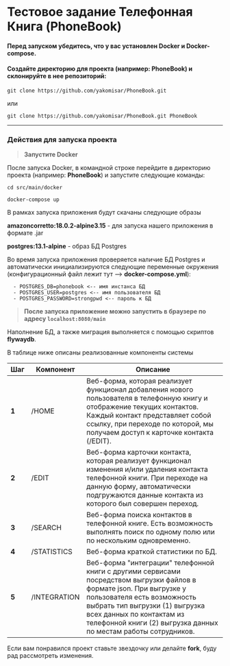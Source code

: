 # __Тестовое задание Телефонная Книга (PhoneBook)__

#### Перед запуском убедитесь, что у вас установлен Docker и Docker-compose.
#### Создайте директорию для проекта (например: __PhoneBook__) и склонируйте в нее репозиторий:
```git clone https://github.com/yakomisar/PhoneBook.git```

 или 

```git clone https://github.com/yakomisar/PhoneBook.git PhoneBook```
- - - -

### __Действия для запуска проекта__
> __Запустите Docker__

После запуска Docker, в командной строке перейдите в директорию проекта (например: __PhoneBook__) и запустите следующие команды:

```cd src/main/docker```

```docker-compose up```

В рамках запуска приложения будут скачаны следующие образы

__amazoncorretto:18.0.2-alpine3.15__ - для запуска нашего приложения в формате .jar

__postgres:13.1-alpine__ - образ БД Postgres

Во время запуска приложения проверяется наличие БД Postgres и автоматически инициализируются следующие переменные окружения (конфигурационный файл лежит тут --> __docker-compose.yml__):

      - POSTGRES_DB=phonebook <-- имя инстанса БД
      - POSTGRES_USER=postgres <-- имя пользователя БД
      - POSTGRES_PASSWORD=strongpwd <-- пароль к БД

> __После запуска приложение можно запустить в браузере по адресу `localhost:8080/main`__

Наполнение БД, а также миграция выполняется с помощью скриптов __flywaydb__.

В таблице ниже описаны реализованные компоненты системы

Шаг | Компонент  | Описание 
------------- | ------------- | ------------- 
__1__ | /HOME  | Веб-форма, которая реализует функционал добавления нового пользователя в телефонную книгу и отображение текущих контактов. Каждый контакт представляет собой ссылку, при переходе по которой, мы получаем доступ к карточке контакта (/EDIT).
__2__ | /EDIT  | Веб-форма карточки контакта, которая реализует функционал изменения и/или удаления контакта телефонной книги. При переходе на данную форму, автоматически подгружаются данные контакта из которого был совершен переход.
__3__ | /SEARCH  | Веб-форма поиска контактов в телефонной книге. Есть возможность выполнять поиск по одному полю или по нескольким одновременно.
__4__ | /STATISTICS  | Веб-форма краткой статистики по БД.
__5__ | /INTEGRATION  | Веб-форма "интеграции" телефонной книги с другими сервисами посредством выгрузки файлов в формате json. При выгрузке у пользователя есть возможность выбрать тип выгрузки (1) выгрузка всех данных по контактам из телефонной книги (2) выгрузка данных по местам работы сотрудников.

Если вам понравился проект ставьте звездочку или делайте __fork__, буду рад рассмотреть изменения.
